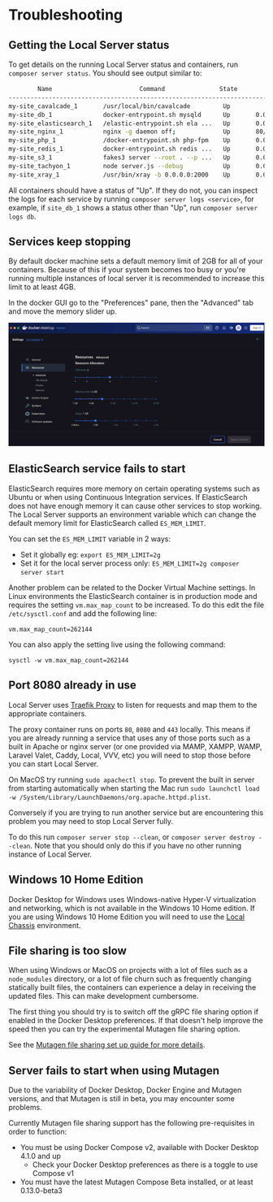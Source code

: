 # Troubleshooting

## Getting the Local Server status

To get details on the running Local Server status and containers, run `composer server status`. You should see output similar to:

```sh
        Name                        Command               State                  Ports
-----------------------------------------------------------------------------------------------------
my-site_cavalcade_1       /usr/local/bin/cavalcade         Up
my-site_db_1              docker-entrypoint.sh mysqld      Up       0.0.0.0:32818->3306/tcp
my-site_elasticsearch_1   /elastic-entrypoint.sh ela ...   Up       0.0.0.0:32821->9200/tcp, 9300/tcp
my-site_nginx_1           nginx -g daemon off;             Up       80/tcp, 0.0.0.0:32823->8080/tcp
my-site_php_1             /docker-entrypoint.sh php-fpm    Up       0.0.0.0:32822->9000/tcp
my-site_redis_1           docker-entrypoint.sh redis ...   Up       0.0.0.0:32820->6379/tcp
my-site_s3_1              fakes3 server --root . --p ...   Up       0.0.0.0:32819->8000/tcp
my-site_tachyon_1         node server.js --debug           Up       0.0.0.0:8081->8080/tcp
my-site_xray_1            /usr/bin/xray -b 0.0.0.0:2000    Up       0.0.0.0:32817->2000/tcp, 2000/udp
```

All containers should have a status of "Up". If they do not, you can inspect the logs for each service by running `composer server logs <service>`, for example, if `site_db_1` shows a status other than "Up", run `composer server logs db`.

## Services keep stopping

By default docker machine sets a default memory limit of 2GB for all of your containers. Because of this if your system becomes too busy or you're running multiple instances of local server it is recommended to increase this limit to at least 4GB.

In the docker GUI go to the "Preferences" pane, then the "Advanced" tab and move the memory slider up.

![Docker Advanced Settings](./assets/docker-gui-advanced.png)

## ElasticSearch service fails to start

ElasticSearch requires more memory on certain operating systems such as Ubuntu or when using Continuous Integration services. If ElasticSearch does not have enough memory it can cause other services to stop working. The Local Server supports an environment variable which can change the default memory limit for ElasticSearch called `ES_MEM_LIMIT`.

You can set the `ES_MEM_LIMIT` variable in 2 ways:

- Set it globally eg: `export ES_MEM_LIMIT=2g`
- Set it for the local server process only: `ES_MEM_LIMIT=2g composer server start`

Another problem can be related to the Docker Virtual Machine settings. In Linux environments the ElasticSearch container is in production mode and requires the setting `vm.max_map_count` to be increased. To do this edit the file `/etc/sysctl.conf` and add the following line:

```
vm.max_map_count=262144
```

You can also apply the setting live using the following command:

```
sysctl -w vm.max_map_count=262144
```

## Port 8080 already in use

Local Server uses [Traefik Proxy](https://doc.traefik.io/traefik/) to listen for requests and map them to the appropriate containers.

The proxy container runs on ports `80`, `8080` and `443` locally. This means if you are already running a service that uses any of those ports such as a built in Apache or nginx server (or one provided via MAMP, XAMPP, WAMP, Laravel Valet, Caddy, Local, VVV, etc) you will need to stop those before you can start Local Server.

On MacOS try running `sudo apachectl stop`. To prevent the built in server from starting automatically when starting the Mac run `sudo launchctl load -w /System/Library/LaunchDaemons/org.apache.httpd.plist`.

Conversely if you are trying to run another service but are encountering this problem you may need to stop Local Server fully.

To do this run `composer server stop --clean`, or `composer server destroy --clean`. Note that you should only do this if you have no other running instance of Local Server.

## Windows 10 Home Edition

Docker Desktop for Windows uses Windows-native Hyper-V virtualization and networking, which is not available in the Windows 10 Home edition. If you are using Windows 10 Home Edition you will need to use the [Local Chassis](docs://local-chassis) environment.


## File sharing is too slow

When using Windows or MacOS on projects with a lot of files such as a `node_modules` directory, or a lot of file churn such as frequently changing statically built files, the containers can experience a delay in receiving the updated files. This can make development cumbersome.

The first thing you should try is to switch off the gRPC file sharing option if enabled in the Docker Desktop preferences. If that doesn't help improve the speed then you can try the experimental Mutagen file sharing option.

See the [Mutagen file sharing set up guide for more details](./mutagen-file-sharing.md).

## Server fails to start when using Mutagen

Due to the variability of Docker Desktop, Docker Engine and Mutagen versions, and that Mutagen is still in beta, you may encounter some problems.

Currently Mutagen file sharing support has the following pre-requisites in order to function:

- You must be using Docker Compose v2, available with Docker Desktop 4.1.0 and up
  - Check your Docker Desktop preferences as there is a toggle to use Compose v1
- You must have the latest Mutagen Compose Beta installed, or at least 0.13.0-beta3
